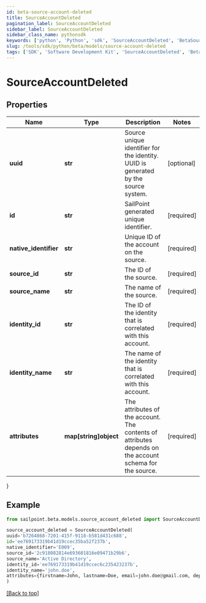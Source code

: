 ```yaml
---
id: beta-source-account-deleted
title: SourceAccountDeleted
pagination_label: SourceAccountDeleted
sidebar_label: SourceAccountDeleted
sidebar_class_name: pythonsdk
keywords: ['python', 'Python', 'sdk', 'SourceAccountDeleted', 'BetaSourceAccountDeleted'] 
slug: /tools/sdk/python/beta/models/source-account-deleted
tags: ['SDK', 'Software Development Kit', 'SourceAccountDeleted', 'BetaSourceAccountDeleted']
---
```


# SourceAccountDeleted


## Properties

Name | Type | Description | Notes
------------ | ------------- | ------------- | -------------
**uuid** | **str** | Source unique identifier for the identity. UUID is generated by the source system. | [optional] 
**id** | **str** | SailPoint generated unique identifier. | [required]
**native_identifier** | **str** | Unique ID of the account on the source. | [required]
**source_id** | **str** | The ID of the source. | [required]
**source_name** | **str** | The name of the source. | [required]
**identity_id** | **str** | The ID of the identity that is correlated with this account. | [required]
**identity_name** | **str** | The name of the identity that is correlated with this account. | [required]
**attributes** | **map[string]object** | The attributes of the account. The contents of attributes depends on the account schema for the source. | [required]
}

## Example

```python
from sailpoint.beta.models.source_account_deleted import SourceAccountDeleted

source_account_deleted = SourceAccountDeleted(
uuid='b7264868-7201-415f-9118-b581d431c688',
id='ee769173319b41d19ccec35ba52f237b',
native_identifier='E009',
source_id='2c918082814e693601816e09471b29b6',
source_name='Active Directory',
identity_id='ee769173319b41d19ccec6c235423237b',
identity_name='john.doe',
attributes={firstname=John, lastname=Doe, email=john.doe@gmail.com, department=Sales, displayName=John Doe, created=2020-04-27T16:48:33.597Z, employeeNumber=E009, uid=E009, inactive=true, phone=null, identificationNumber=E009}
)

```
[[Back to top]](#) 

